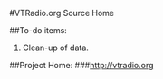 #VTRadio.org Source Home

##To-do items:

1. Clean-up of data.</li>

##Project Home:
###<http://vtradio.org>